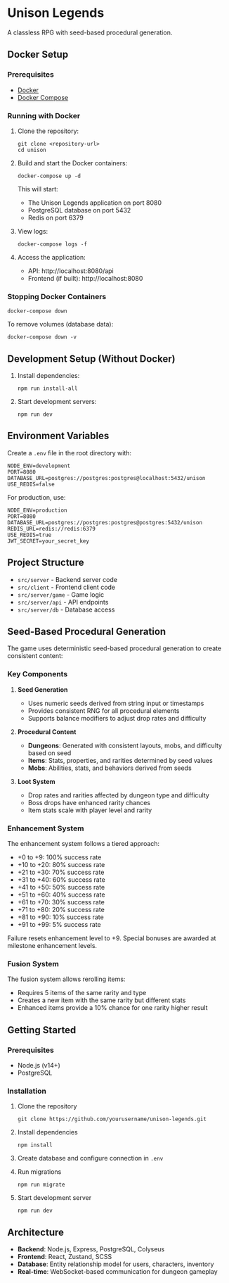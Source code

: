 # Unison Legends

A classless RPG with seed-based procedural generation.

## Docker Setup

### Prerequisites

- [Docker](https://docs.docker.com/get-docker/)
- [Docker Compose](https://docs.docker.com/compose/install/)

### Running with Docker

1. Clone the repository:
   ```
   git clone <repository-url>
   cd unison
   ```

2. Build and start the Docker containers:
   ```
   docker-compose up -d
   ```

   This will start:
   - The Unison Legends application on port 8080
   - PostgreSQL database on port 5432
   - Redis on port 6379

3. View logs:
   ```
   docker-compose logs -f
   ```

4. Access the application:
   - API: http://localhost:8080/api
   - Frontend (if built): http://localhost:8080

### Stopping Docker Containers

```
docker-compose down
```

To remove volumes (database data):
```
docker-compose down -v
```

## Development Setup (Without Docker)

1. Install dependencies:
   ```
   npm run install-all
   ```

2. Start development servers:
   ```
   npm run dev
   ```

## Environment Variables

Create a `.env` file in the root directory with:

```
NODE_ENV=development
PORT=8080
DATABASE_URL=postgres://postgres:postgres@localhost:5432/unison
USE_REDIS=false
```

For production, use:
```
NODE_ENV=production
PORT=8080
DATABASE_URL=postgres://postgres:postgres@postgres:5432/unison
REDIS_URL=redis://redis:6379
USE_REDIS=true
JWT_SECRET=your_secret_key
```

## Project Structure

- `src/server` - Backend server code
- `src/client` - Frontend client code
- `src/server/game` - Game logic
- `src/server/api` - API endpoints
- `src/server/db` - Database access

## Seed-Based Procedural Generation

The game uses deterministic seed-based procedural generation to create consistent content:

### Key Components

1. **Seed Generation**
   - Uses numeric seeds derived from string input or timestamps
   - Provides consistent RNG for all procedural elements
   - Supports balance modifiers to adjust drop rates and difficulty

2. **Procedural Content**
   - **Dungeons**: Generated with consistent layouts, mobs, and difficulty based on seed
   - **Items**: Stats, properties, and rarities determined by seed values
   - **Mobs**: Abilities, stats, and behaviors derived from seeds

3. **Loot System**
   - Drop rates and rarities affected by dungeon type and difficulty
   - Boss drops have enhanced rarity chances
   - Item stats scale with player level and rarity

### Enhancement System

The enhancement system follows a tiered approach:
- +0 to +9: 100% success rate
- +10 to +20: 80% success rate
- +21 to +30: 70% success rate
- +31 to +40: 60% success rate
- +41 to +50: 50% success rate
- +51 to +60: 40% success rate
- +61 to +70: 30% success rate
- +71 to +80: 20% success rate
- +81 to +90: 10% success rate
- +91 to +99: 5% success rate

Failure resets enhancement level to +9. Special bonuses are awarded at milestone enhancement levels.

### Fusion System

The fusion system allows rerolling items:
- Requires 5 items of the same rarity and type
- Creates a new item with the same rarity but different stats
- Enhanced items provide a 10% chance for one rarity higher result

## Getting Started

### Prerequisites

- Node.js (v14+)
- PostgreSQL

### Installation

1. Clone the repository
   ```
   git clone https://github.com/yourusername/unison-legends.git
   ```

2. Install dependencies
   ```
   npm install
   ```

3. Create database and configure connection in `.env`

4. Run migrations
   ```
   npm run migrate
   ```

5. Start development server
   ```
   npm run dev
   ```

## Architecture

- **Backend**: Node.js, Express, PostgreSQL, Colyseus
- **Frontend**: React, Zustand, SCSS
- **Database**: Entity relationship model for users, characters, inventory
- **Real-time**: WebSocket-based communication for dungeon gameplay 